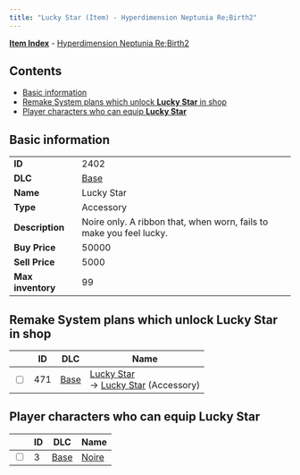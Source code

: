 ```yaml
---
title: "Lucky Star (Item) - Hyperdimension Neptunia Re;Birth2"
---
```


[**Item Index**](/neptunia/rb2/item/index.html) - [Hyperdimension Neptunia Re;Birth2](/neptunia/rb2)

## Contents

- [Basic information](#basic-information)
- [Remake System plans which unlock **Lucky Star** in shop](#remake-system-plans-which-unlock-lucky-star-in-shop)
- [Player characters who can equip **Lucky Star**](#player-characters-who-can-equip-lucky-star)

## Basic information

|   |   |
| -- | -- |
| **ID** | 2402 |
| **DLC** | [Base](/neptunia/rb2/dlc/0-base.html) |
| **Name** | Lucky Star |
| **Type** | Accessory |
| **Description** | Noire only. A ribbon that, when worn, fails to make you feel lucky. |
| **Buy Price** | 50000 |
| **Sell Price** | 5000 |
| **Max inventory** | 99 |

## Remake System plans which unlock **Lucky Star** in shop

|    | ID | DLC | Name |
| -- | -- | --- | ---- |
| <input type="checkbox" id="rb2-remake-0-471" class="trackbox" /> | 471 | [Base](/neptunia/rb2/dlc/0-base.html) | [Lucky Star](/neptunia/rb2/remake/0-471-lucky-star.html)<br />→ [Lucky Star](/neptunia/rb2/item/0-2402-lucky-star.html) (Accessory) |

## Player characters who can equip **Lucky Star**

|    | ID | DLC | Name |
| -- | -- | --- | ---- |
| <input type="checkbox" id="rb2-player-0-3" class="trackbox" /> | 3 | [Base](/neptunia/rb2/dlc/0-base.html) | [Noire](/neptunia/rb2/player/0-3-noire.html) |